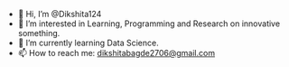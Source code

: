- 👋 Hi, I’m @Dikshita124
- 👀 I’m interested in Learning, Programming and Research on innovative something.
- 🌱 I’m currently learning Data Science.
- 📫 How to reach me: dikshitabagde2706@gmail.com

<!---
Dikshita124/Dikshita124 is a ✨ special ✨ repository because its `README.md` (this file) appears on your GitHub profile.
You can click the Preview link to take a look at your changes.
--->
